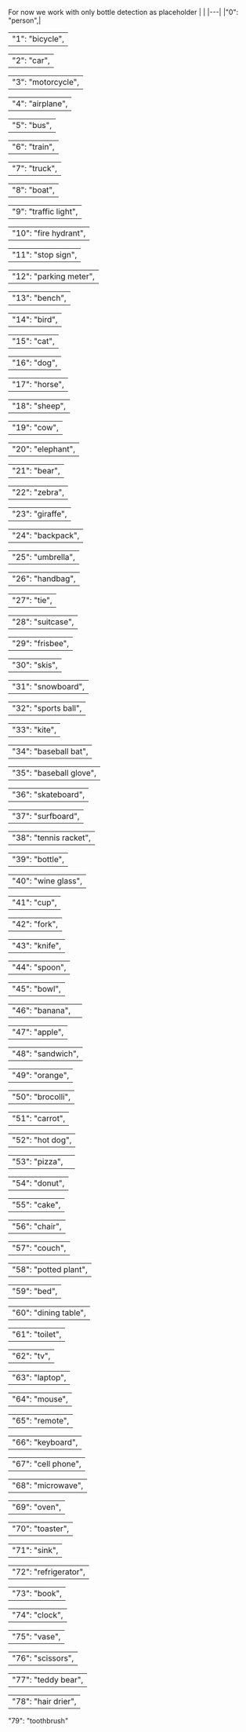 For now we work with only bottle detection as placeholder
|   |
|---|
|"0": "person",|

|   |
|---|
|"1": "bicycle",|

|   |
|---|
|"2": "car",|

|   |
|---|
|"3": "motorcycle",|

|   |
|---|
|"4": "airplane",|

|   |
|---|
|"5": "bus",|

|   |
|---|
|"6": "train",|

|   |
|---|
|"7": "truck",|

|   |
|---|
|"8": "boat",|

|   |
|---|
|"9": "traffic light",|

|   |
|---|
|"10": "fire hydrant",|

|   |
|---|
|"11": "stop sign",|

|   |
|---|
|"12": "parking meter",|

|   |
|---|
|"13": "bench",|

|   |
|---|
|"14": "bird",|

|   |
|---|
|"15": "cat",|

|   |
|---|
|"16": "dog",|

|   |
|---|
|"17": "horse",|

|   |
|---|
|"18": "sheep",|

|   |
|---|
|"19": "cow",|

|   |
|---|
|"20": "elephant",|

|   |
|---|
|"21": "bear",|

|   |
|---|
|"22": "zebra",|

|   |
|---|
|"23": "giraffe",|

|   |
|---|
|"24": "backpack",|

|   |
|---|
|"25": "umbrella",|

|   |
|---|
|"26": "handbag",|

|   |
|---|
|"27": "tie",|

|   |
|---|
|"28": "suitcase",|

|   |
|---|
|"29": "frisbee",|

|   |
|---|
|"30": "skis",|

|   |
|---|
|"31": "snowboard",|

|   |
|---|
|"32": "sports ball",|

|   |
|---|
|"33": "kite",|

|   |
|---|
|"34": "baseball bat",|

|   |
|---|
|"35": "baseball glove",|

|   |
|---|
|"36": "skateboard",|

|   |
|---|
|"37": "surfboard",|

|   |
|---|
|"38": "tennis racket",|

|   |
|---|
|"39": "bottle",|

|   |
|---|
|"40": "wine glass",|

|   |
|---|
|"41": "cup",|

|   |
|---|
|"42": "fork",|

|   |
|---|
|"43": "knife",|

|   |
|---|
|"44": "spoon",|

|   |
|---|
|"45": "bowl",|

|                 |     |
| --------------- | --- |
| "46": "banana", |     |

|   |
|---|
|"47": "apple",|

|   |
|---|
|"48": "sandwich",|

|   |
|---|
|"49": "orange",|

|   |
|---|
|"50": "brocolli",|

|   |
|---|
|"51": "carrot",|

|   |
|---|
|"52": "hot dog",|

|                |     |
| -------------- | --- |
| "53": "pizza", |     |

|   |
|---|
|"54": "donut",|

|   |
|---|
|"55": "cake",|

|   |
|---|
|"56": "chair",|

|   |
|---|
|"57": "couch",|

|   |
|---|
|"58": "potted plant",|

|   |
|---|
|"59": "bed",|

|   |
|---|
|"60": "dining table",|

|   |
|---|
|"61": "toilet",|

|   |
|---|
|"62": "tv",|

|   |
|---|
|"63": "laptop",|

|   |
|---|
|"64": "mouse",|

|   |
|---|
|"65": "remote",|

|   |
|---|
|"66": "keyboard",|

|   |
|---|
|"67": "cell phone",|

|   |
|---|
|"68": "microwave",|

|   |
|---|
|"69": "oven",|

|   |
|---|
|"70": "toaster",|

|   |
|---|
|"71": "sink",|

|   |
|---|
|"72": "refrigerator",|

|   |
|---|
|"73": "book",|

|   |
|---|
|"74": "clock",|

|   |
|---|
|"75": "vase",|

|   |
|---|
|"76": "scissors",|

|   |
|---|
|"77": "teddy bear",|

|   |
|---|
|"78": "hair drier",|

"79": "toothbrush"
